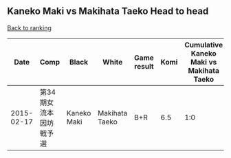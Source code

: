 ## Kaneko Maki vs Makihata Taeko Head to head

[Back to ranking](../../index.md)




| **Date** | **Comp** | **Black** | **White** | **Game result** | **Komi** | **Cumulative Kaneko Maki vs Makihata Taeko** | **Kaneko Maki streak** | **Makihata Taeko streak** | 
| --- | --- | --- | --- | --- | --- | --- | --- | --- |
| 2015-02-17 | 第34期女流本因坊戦予選 | Kaneko Maki | Makihata Taeko | B+R | 6.5 | 1:0 | 1 | 0 |




